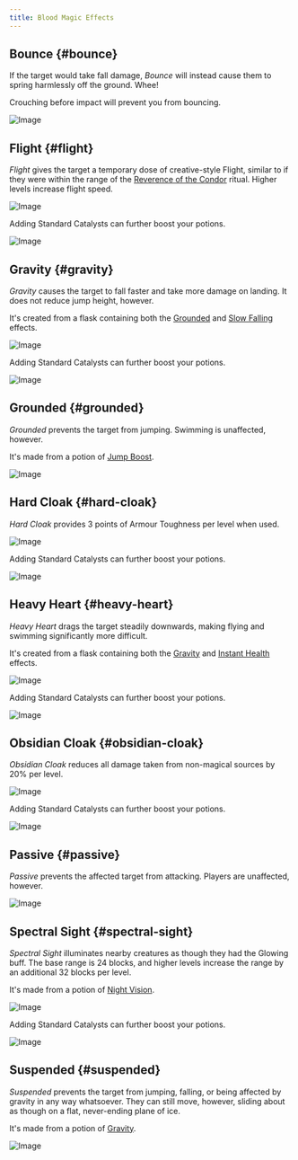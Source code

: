 ```yaml
---
title: Blood Magic Effects
---
```



## Bounce {#bounce}

If the target would take fall damage, _Bounce_ will instead cause them to spring harmlessly off the ground. Whee!

Crouching before impact will prevent you from bouncing.

![Image](/img/PotionFlasks/BloodMagicEffects/1.png)


## Flight {#flight}

_Flight_ gives the target a temporary dose of creative-style Flight, similar to if they were within the range of the [Reverence of the Condor](#reverence-of-the-condor) ritual. Higher levels increase flight speed.

![Image](/img/PotionFlasks/BloodMagicEffects/2.png)

Adding Standard Catalysts can further boost your potions.

![Image](/img/PotionFlasks/BloodMagicEffects/3.png)


## Gravity {#gravity}

_Gravity_ causes the target to fall faster and take more damage on landing. It does not reduce jump height, however.

It's created from a flask containing both the [Grounded](#grounded) and [Slow Falling](#slow-falling) effects.

![Image](/img/PotionFlasks/BloodMagicEffects/4.png)

Adding Standard Catalysts can further boost your potions.

![Image](/img/PotionFlasks/BloodMagicEffects/5.png)


## Grounded {#grounded}

_Grounded_ prevents the target from jumping. Swimming is unaffected, however.

It's made from a potion of [Jump Boost](#jump-boost).

![Image](/img/PotionFlasks/BloodMagicEffects/6.png)


## Hard Cloak {#hard-cloak}

_Hard Cloak_ provides 3 points of Armour Toughness per level when used.

![Image](/img/PotionFlasks/BloodMagicEffects/7.png)

Adding Standard Catalysts can further boost your potions.

![Image](/img/PotionFlasks/BloodMagicEffects/8.png)


## Heavy Heart {#heavy-heart}

_Heavy Heart_ drags the target steadily downwards, making flying and swimming significantly more difficult.

It's created from a flask containing both the [Gravity](#gravity) and [Instant Health](#instant-health) effects.

![Image](/img/PotionFlasks/BloodMagicEffects/9.png)

Adding Standard Catalysts can further boost your potions.

![Image](/img/PotionFlasks/BloodMagicEffects/10.png)


## Obsidian Cloak {#obsidian-cloak}

_Obsidian Cloak_ reduces all damage taken from non-magical sources by 20% per level.

![Image](/img/PotionFlasks/BloodMagicEffects/11.png)

Adding Standard Catalysts can further boost your potions.

![Image](/img/PotionFlasks/BloodMagicEffects/12.png)


## Passive {#passive}

_Passive_ prevents the affected target from attacking. Players are unaffected, however.

![Image](/img/PotionFlasks/BloodMagicEffects/13.png)


## Spectral Sight {#spectral-sight}

_Spectral Sight_ illuminates nearby creatures as though they had the Glowing buff. The base range is 24 blocks, and higher levels increase the range by an additional 32 blocks per level.

It's made from a potion of [Night Vision](#night-vision).

![Image](/img/PotionFlasks/BloodMagicEffects/14.png)

Adding Standard Catalysts can further boost your potions.

![Image](/img/PotionFlasks/BloodMagicEffects/15.png)


## Suspended {#suspended}

_Suspended_ prevents the target from jumping, falling, or being affected by gravity in any way whatsoever. They can still move, however, sliding about as though on a flat, never-ending plane of ice.

It's made from a potion of [Gravity](#gravity).

![Image](/img/PotionFlasks/BloodMagicEffects/16.png)

